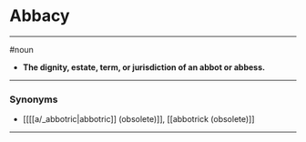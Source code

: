 # Abbacy
---
#noun
- **The dignity, estate, term, or jurisdiction of an abbot or abbess.**
---
### Synonyms
- [[[[a/_abbotric|abbotric]] (obsolete)]], [[abbotrick (obsolete)]]
---
